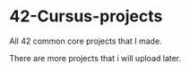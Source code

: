 # 42-Cursus-projects
All 42 common core projects that I made.

There are more projects that i will upload later.
